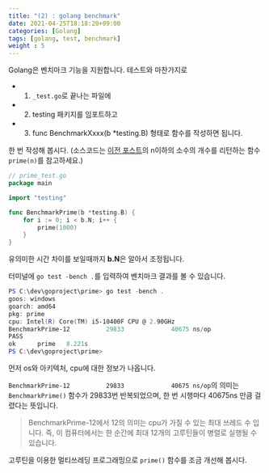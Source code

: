 ```yaml
---
title: "(2) : golang benchmark"
date: 2021-04-25T18:18:20+09:00
categories: [Golang]
tags: [golang, test, benchmark]
weight : 5
---
```


Golang은 벤치마크 기능을 지원합니다. 테스트와 마찬가지로

- 1. `_test.go`로 끝나는 파일에
- 2. testing 패키지를 임포트하고
- 3. func BenchmarkXxxx(b *testing.B) 형태로 함수를 작성하면 됩니다.

<!--path dependency-->
한 번 작성해 봅시다. (소스코드는 [이전 포스트](/docs/go/go-test-1/#primego-코드-작성)의 n이하의 소수의 개수를 리턴하는 함수 `prime(n)`를 참고하세요.)

```go
// prime_test.go
package main

import "testing"

func BenchmarkPrime(b *testing.B) {
	for i := 0; i < b.N; i++ {
		prime(1000)
	}
}
```

유의미한 시간 차이를 보일때까지 **b.N**은 알아서 조정됩니다.

터미널에 `go test -bench .`를 입력하여 벤치마크 결과를 볼 수 있습니다.

```powershell
PS C:\dev\goproject\prime> go test -bench .
goos: windows
goarch: amd64
pkg: prime
cpu: Intel(R) Core(TM) i5-10400F CPU @ 2.90GHz
BenchmarkPrime-12          29833             40675 ns/op
PASS
ok      prime   8.221s
PS C:\dev\goproject\prime>
```

먼저 os와 아키텍처, cpu에 대한 정보가 나옵니다.

`BenchmarkPrime-12          29833             40675 ns/op`의 의미는 `BenchmarkPrime()` 함수가 29833번 반복되었으며, 한 번 시행마다 40675ns 만큼 걸렸다는 뜻입니다.
>BenchmarkPrime-12에서 12의 의미는 cpu가 가질 수 있는 최대 쓰레드 수 입니다. 즉, 이 컴퓨터에서는 한 순간에 최대 12개의 고루틴들이 병렬로 실행될 수 있습니다.

고루틴을 이용한 멀티쓰레딩 프로그래밍으로 `prime()` 함수를 조금 개선해 봅시다.
